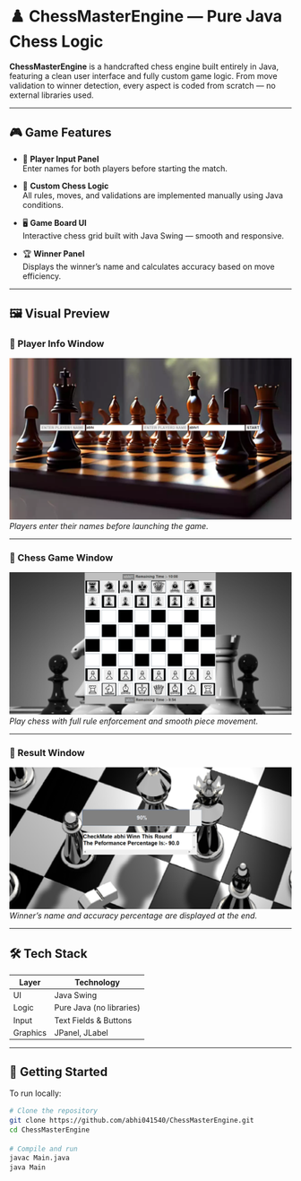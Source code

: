 # ♟️ ChessMasterEngine — Pure Java Chess Logic

**ChessMasterEngine** is a handcrafted chess engine built entirely in Java, featuring a clean user interface and fully custom game logic. From move validation to winner detection, every aspect is coded from scratch — no external libraries used.

---

## 🎮 Game Features

- 👥 **Player Input Panel**  
  Enter names for both players before starting the match.

- 🧠 **Custom Chess Logic**  
  All rules, moves, and validations are implemented manually using Java conditions.

- 🖥️ **Game Board UI**  
  Interactive chess grid built with Java Swing — smooth and responsive.

- 🏆 **Winner Panel**  
  Displays the winner’s name and calculates accuracy based on move efficiency.

---

## 🖼️ Visual Preview

### 👤 Player Info Window

![User Info](assets/v1.png)  
*Players enter their names before launching the game.*

---

### 🎲 Chess Game Window

![Game Board](assets/v2.png)  
*Play chess with full rule enforcement and smooth piece movement.*

---

### 🏁 Result Window

![Result Panel](assets/v3.png)  
*Winner’s name and accuracy percentage are displayed at the end.*

---

## 🛠️ Tech Stack

| Layer       | Technology     |
|-------------|----------------|
| UI          | Java Swing     |
| Logic       | Pure Java (no libraries) |
| Input       | Text Fields & Buttons |
| Graphics    | JPanel, JLabel |

---

## 🚀 Getting Started

To run locally:

```bash
# Clone the repository
git clone https://github.com/abhi041540/ChessMasterEngine.git
cd ChessMasterEngine

# Compile and run
javac Main.java
java Main
